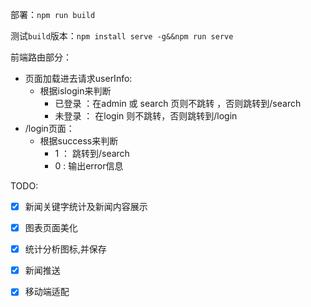 部署：`npm run build`

测试`build`版本：`npm install serve -g&&npm run serve`

前端路由部分：

- 页面加载进去请求userInfo:
  - 根据islogin来判断
    - 已登录 ：在admin 或 search 页则不跳转 ，否则跳转到/search
    - 未登录 ： 在login 则不跳转，否则跳转到/login
- /login页面：
  - 根据success来判断
    - 1 ： 跳转到/search
    - 0 : 输出error信息

TODO:
- [x] 新闻关键字统计及新闻内容展示
- [x] 图表页面美化
- [x] 统计分析图标,并保存
- [x] 新闻推送
- [x] 移动端适配


